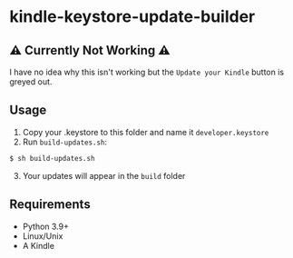 # kindle-keystore-update-builder
## :warning: Currently Not Working :warning:
I have no idea why this isn't working but the `Update your Kindle` button is greyed out.
## Usage
1. Copy your .keystore to this folder and name it `developer.keystore`
2. Run `build-updates.sh`:
```bash
$ sh build-updates.sh
```
3. Your updates will appear in the `build` folder
## Requirements
* Python 3.9+
* Linux/Unix
* A Kindle

